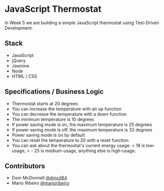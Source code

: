 # JavaScript Thermostat

In Week 5 we are building a simple JavaScript thermostat using Test-Driven Development.

## Stack

- JavaScript
- jQuery
- Jasmine
- Node
- HTML / CSS

## Specifications / Business Logic

- Thermostat starts at 20 degrees
- You can increase the temperature with an up function
- You can decrease the temperature with a down function
- The minimum temperature is 10 degrees
- If power saving mode is on, the maximum temperature is 25 degrees
- If power saving mode is off, the maximum temperature is 32 degrees
- Power saving mode is on by default
- You can reset the temperature to 20 with a reset function
- You can ask about the thermostat's current energy usage: 
< 18 is low-usage, < - 25 is medium-usage, anything else is high-usage.

## Contributors

- Dom McDonnell [@dmcd84](https://github.com/dmcd84)
- Mario Ribeiro [@marioribeiro](https://github.com/marioribeiro)
